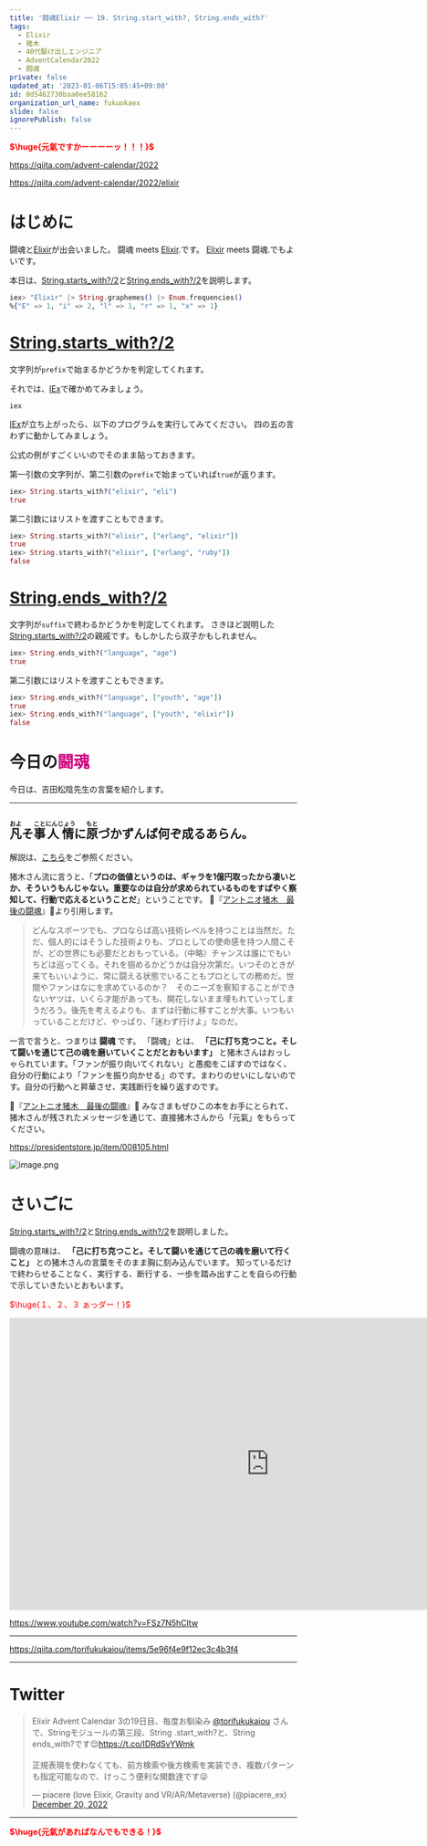 ```yaml
---
title: '闘魂Elixir ── 19. String.start_with?, String.ends_with?'
tags:
  - Elixir
  - 猪木
  - 40代駆け出しエンジニア
  - AdventCalendar2022
  - 闘魂
private: false
updated_at: '2023-01-06T15:05:45+09:00'
id: 0d5462730baa0ee58162
organization_url_name: fukuokaex
slide: false
ignorePublish: false
---
```

<b><font color="red">$\huge{元氣ですかーーーーッ！！！}$</font></b>

https://qiita.com/advent-calendar/2022

https://qiita.com/advent-calendar/2022/elixir

# はじめに

闘魂と[Elixir](https://elixir-lang.org/)が出会いました。
闘魂 meets [Elixir](https://elixir-lang.org/).です。
[Elixir](https://elixir-lang.org/) meets 闘魂.でもよいです。

本日は、[String.starts_with?/2](https://hexdocs.pm/elixir/String.html#starts_with?/2)と[String.ends_with?/2](https://hexdocs.pm/elixir/String.html#ends_with?/2)を説明します。

```elixir
iex> "Elixir" |> String.graphemes() |> Enum.frequencies()
%{"E" => 1, "i" => 2, "l" => 1, "r" => 1, "x" => 1}
```

# [String.starts_with?/2](https://hexdocs.pm/elixir/String.html#starts_with?/2)

文字列が`prefix`で始まるかどうかを判定してくれます。

それでは、[IEx](https://hexdocs.pm/iex/IEx.html)で確かめてみましょう。

```:CMD
iex
```

[IEx](https://hexdocs.pm/iex/IEx.html)が立ち上がったら、以下のプログラムを実行してみてください。
四の五の言わずに動かしてみましょう。

公式の例がすごくいいのでそのまま貼っておきます。

第一引数の文字列が、第二引数の`prefix`で始まっていれば`true`が返ります。


```elixir
iex> String.starts_with?("elixir", "eli")
true
```

第二引数にはリストを渡すこともできます。

```elixir
iex> String.starts_with?("elixir", ["erlang", "elixir"])
true
iex> String.starts_with?("elixir", ["erlang", "ruby"])
false
```

# [String.ends_with?/2](https://hexdocs.pm/elixir/String.html#ends_with?/2)

文字列が`suffix`で終わるかどうかを判定してくれます。
さきほど説明した[String.starts_with?/2](https://hexdocs.pm/elixir/String.html#starts_with?/2)の親戚です。もしかしたら双子かもしれません。

```elixir
iex> String.ends_with?("language", "age")
true
```

第二引数にはリストを渡すこともできます。

```elixir
iex> String.ends_with?("language", ["youth", "age"])
true
iex> String.ends_with?("language", ["youth", "elixir"])
false
```












# 今日の<font color="#d00080">闘魂</font>

今日は、吉田松陰先生の言葉を紹介します。

---
<ruby>凡<rt>およ</rt></ruby>そ<ruby>事<rt>こと</rt></ruby><ruby>人情<rt>にんじょう</rt></ruby>に<ruby>原<rt>もと</rt></ruby>づかずんば何ぞ成るあらん。
---

解説は、[こちら](https://www.kyoeihome.net/blog/?p=8983)をご参照ください。




猪木さん流に言うと、「**プロの価値というのは、ギャラを1億円取ったから凄いとか、そういうもんじゃない。重要なのは自分が求められているものをすばやく察知して、行動で応えるということだ**」ということです。
:book:『[アントニオ猪木　最後の闘魂](https://presidentstore.jp/item/008105.html)』:book:より引用します。


> どんなスポーツでも、プロならば高い技術レベルを持つことは当然だ。ただ、個人的にはそうした技術よりも、プロとしての使命感を持つ人間こそが、どの世界にも必要だとおもっている。（中略）チャンスは誰にでもいちどは巡ってくる。それを掴めるかどうかは自分次第だ。いつそのときが来てもいいように、常に闘える状態でいることもプロとしての務めだ。世間やファンはなにを求めているのか？　そのニーズを察知することができないヤツは、いくら才能があっても、開花しないまま埋もれていってしまうだろう。後先を考えるよりも、まずは行動に移すことが大事。いつもいっていることだけど、やっぱり、「迷わず行けよ」なのだ。

一言で言うと、つまりは **闘魂** です。
「闘魂」とは、 **「己に打ち克つこと。そして闘いを通じて己の魂を磨いていくことだとおもいます」**  と猪木さんはおっしゃられています。「ファンが振り向いてくれない」と愚痴をこぼすのではなく、自分の行動により「ファンを振り向かせる」のです。まわりのせいにしないのです。自分の行動へと昇華させ、実践断行を繰り返すのです。

:book:『[アントニオ猪木　最後の闘魂](https://presidentstore.jp/item/008105.html)』:book:
みなさまもぜひこの本をお手にとられて、猪木さんが残されたメッセージを通じて、直接猪木さんから「元氣」をもらってください。

https://presidentstore.jp/item/008105.html


![image.png](https://qiita-image-store.s3.ap-northeast-1.amazonaws.com/0/131808/be8933f5-e3e2-d5f4-1561-f65f75abdf38.png)


# さいごに

[String.starts_with?/2](https://hexdocs.pm/elixir/String.html#starts_with?/2)と[String.ends_with?/2](https://hexdocs.pm/elixir/String.html#ends_with?/2)を説明しました。

闘魂の意味は、 **「己に打ち克つこと。そして闘いを通じて己の魂を磨いて行くこと」** との猪木さんの言葉をそのまま胸に刻み込んでいます。
知っているだけで終わらせることなく、実行する、断行する、一歩を踏み出すことを自らの行動で示していきたいとおもいます。

<font color="red">$\huge{１、２、３ ぁっダー！}$</font>


<iframe width="910" height="512" src="https://www.youtube.com/embed/AWxwmqzbOaw" title="燃える闘魂 アントニオ猪木  追悼VTR" frameborder="0" allow="accelerometer; autoplay; clipboard-write; encrypted-media; gyroscope; picture-in-picture" allowfullscreen></iframe>

https://www.youtube.com/watch?v=FSz7N5hCltw

---

https://qiita.com/torifukukaiou/items/5e96f4e9f12ec3c4b3f4

---

# Twitter

<blockquote class="twitter-tweet"><p lang="ja" dir="ltr">Elixir Advent Calendar 3の19日目、毎度お馴染み <a href="https://twitter.com/torifukukaiou?ref_src=twsrc%5Etfw">@torifukukaiou</a> さんで、Stringモジュールの第三段、String .start_with?と、String ends_with?です😌<a href="https://t.co/IDRdSvYWmk">https://t.co/IDRdSvYWmk</a><br><br>正規表現を使わなくても、前方検索や後方検索を実装でき、複数パターンも指定可能なので、けっこう便利な関数達です😜</p>&mdash; piacere (love Elixir, Gravity and VR/AR/Metaverse) (@piacere_ex) <a href="https://twitter.com/piacere_ex/status/1605076166490353664?ref_src=twsrc%5Etfw">December 20, 2022</a></blockquote> <script async src="https://platform.twitter.com/widgets.js" charset="utf-8"></script>

---


<b><font color="red">$\huge{元氣があればなんでもできる！}$</font></b>
